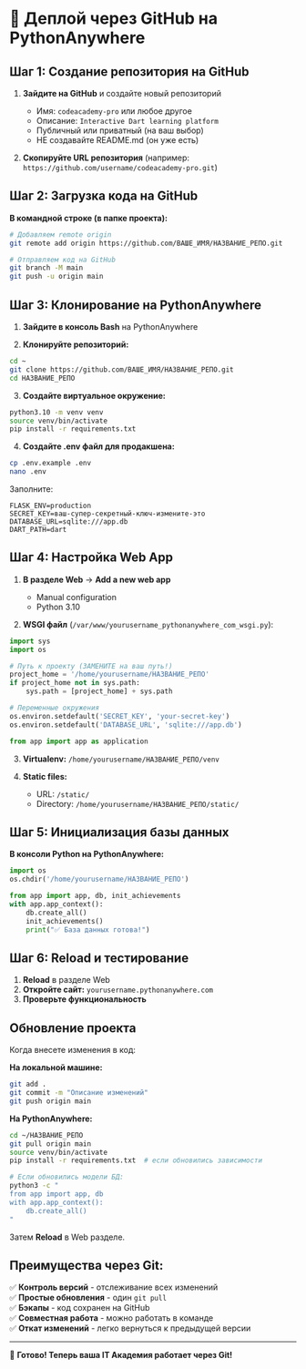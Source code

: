 # 🚀 Деплой через GitHub на PythonAnywhere

## Шаг 1: Создание репозитория на GitHub

1. **Зайдите на GitHub** и создайте новый репозиторий
   - Имя: `codeacademy-pro` или любое другое
   - Описание: `Interactive Dart learning platform`
   - Публичный или приватный (на ваш выбор)
   - НЕ создавайте README.md (он уже есть)

2. **Скопируйте URL репозитория** (например: `https://github.com/username/codeacademy-pro.git`)

## Шаг 2: Загрузка кода на GitHub

**В командной строке (в папке проекта):**

```bash
# Добавляем remote origin
git remote add origin https://github.com/ВАШЕ_ИМЯ/НАЗВАНИЕ_РЕПО.git

# Отправляем код на GitHub
git branch -M main
git push -u origin main
```

## Шаг 3: Клонирование на PythonAnywhere

1. **Зайдите в консоль Bash** на PythonAnywhere

2. **Клонируйте репозиторий:**
```bash
cd ~
git clone https://github.com/ВАШЕ_ИМЯ/НАЗВАНИЕ_РЕПО.git
cd НАЗВАНИЕ_РЕПО
```

3. **Создайте виртуальное окружение:**
```bash
python3.10 -m venv venv
source venv/bin/activate
pip install -r requirements.txt
```

4. **Создайте .env файл для продакшена:**
```bash
cp .env.example .env
nano .env
```

Заполните:
```env
FLASK_ENV=production
SECRET_KEY=ваш-супер-секретный-ключ-измените-это
DATABASE_URL=sqlite:///app.db
DART_PATH=dart
```

## Шаг 4: Настройка Web App

1. **В разделе Web** → **Add a new web app**
   - Manual configuration
   - Python 3.10

2. **WSGI файл** (`/var/www/yourusername_pythonanywhere_com_wsgi.py`):
```python
import sys
import os

# Путь к проекту (ЗАМЕНИТЕ на ваш путь!)
project_home = '/home/yourusername/НАЗВАНИЕ_РЕПО'
if project_home not in sys.path:
    sys.path = [project_home] + sys.path

# Переменные окружения
os.environ.setdefault('SECRET_KEY', 'your-secret-key')
os.environ.setdefault('DATABASE_URL', 'sqlite:///app.db')

from app import app as application
```

3. **Virtualenv:** `/home/yourusername/НАЗВАНИЕ_РЕПО/venv`

4. **Static files:**
   - URL: `/static/`
   - Directory: `/home/yourusername/НАЗВАНИЕ_РЕПО/static/`

## Шаг 5: Инициализация базы данных

**В консоли Python на PythonAnywhere:**
```python
import os
os.chdir('/home/yourusername/НАЗВАНИЕ_РЕПО')

from app import app, db, init_achievements
with app.app_context():
    db.create_all()
    init_achievements()
    print("✅ База данных готова!")
```

## Шаг 6: Reload и тестирование

1. **Reload** в разделе Web
2. **Откройте сайт:** `yourusername.pythonanywhere.com`
3. **Проверьте функциональность**

## Обновление проекта

Когда внесете изменения в код:

**На локальной машине:**
```bash
git add .
git commit -m "Описание изменений"
git push origin main
```

**На PythonAnywhere:**
```bash
cd ~/НАЗВАНИЕ_РЕПО
git pull origin main
source venv/bin/activate
pip install -r requirements.txt  # если обновились зависимости

# Если обновились модели БД:
python3 -c "
from app import app, db
with app.app_context():
    db.create_all()
"
```

Затем **Reload** в Web разделе.

## Преимущества через Git:

✅ **Контроль версий** - отслеживание всех изменений  
✅ **Простые обновления** - один `git pull`  
✅ **Бэкапы** - код сохранен на GitHub  
✅ **Совместная работа** - можно работать в команде  
✅ **Откат изменений** - легко вернуться к предыдущей версии  

---

🎉 **Готово! Теперь ваша IT Академия работает через Git!**